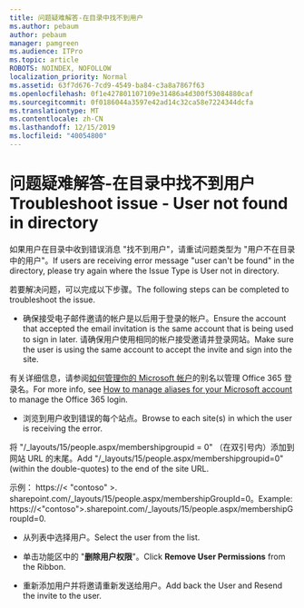 ```yaml
---
title: 问题疑难解答-在目录中找不到用户
ms.author: pebaum
author: pebaum
manager: pamgreen
ms.audience: ITPro
ms.topic: article
ROBOTS: NOINDEX, NOFOLLOW
localization_priority: Normal
ms.assetid: 63f7d676-7cd9-4549-ba84-c3a8a7867f63
ms.openlocfilehash: 0f1e427801107109e31486a4d300f53084880caf
ms.sourcegitcommit: 0f0186044a3597e42ad14c32ca58e7224344dcfa
ms.translationtype: MT
ms.contentlocale: zh-CN
ms.lasthandoff: 12/15/2019
ms.locfileid: "40054800"
---
```

# <a name="troubleshoot-issue---user-not-found-in-directory"></a><span data-ttu-id="51566-102">问题疑难解答-在目录中找不到用户</span><span class="sxs-lookup"><span data-stu-id="51566-102">Troubleshoot issue - User not found in directory</span></span>

<span data-ttu-id="51566-103">如果用户在目录中收到错误消息 "找不到用户"，请重试问题类型为 "用户不在目录中的用户"。</span><span class="sxs-lookup"><span data-stu-id="51566-103">If users are receiving error message "user can't be found" in the directory, please try again where the Issue Type is User not in directory.</span></span>

<span data-ttu-id="51566-104">若要解决问题，可以完成以下步骤。</span><span class="sxs-lookup"><span data-stu-id="51566-104">The following steps can be completed to troubleshoot the issue.</span></span>

- <span data-ttu-id="51566-105">确保接受电子邮件邀请的帐户是以后用于登录的帐户。</span><span class="sxs-lookup"><span data-stu-id="51566-105">Ensure the account that accepted the email invitation is the same account that is being used to sign in later.</span></span> <span data-ttu-id="51566-106">请确保用户使用相同的帐户接受邀请并登录网站。</span><span class="sxs-lookup"><span data-stu-id="51566-106">Make sure the user is using the same account to accept the invite and sign into the site.</span></span> 

<span data-ttu-id="51566-107">有关详细信息，请参阅[如何管理你的 Microsoft 帐户</a>的别名以管理 Office 365 登录名](https://support.microsoft.com/help/12407/microsoft-account-how-to-manage-aliases)。</span><span class="sxs-lookup"><span data-stu-id="51566-107">For more info, see [How to manage aliases for your Microsoft account</a> to manage the Office 365 login](https://support.microsoft.com/help/12407/microsoft-account-how-to-manage-aliases).</span></span> 

- <span data-ttu-id="51566-108">浏览到用户收到错误的每个站点。</span><span class="sxs-lookup"><span data-stu-id="51566-108">Browse to each site(s) in which the user is receiving the error.</span></span> 

<span data-ttu-id="51566-109">将 "/_layouts/15/people.aspx/membershipgroupid = 0" （在双引号内）添加到网站 URL 的末尾。</span><span class="sxs-lookup"><span data-stu-id="51566-109">Add "/_layouts/15/people.aspx/membershipgroupid=0" (within the double-quotes) to the end of the site URL.</span></span> 

<span data-ttu-id="51566-110">示例： https://< "contoso" >. sharepoint.com/_layouts/15/people.aspx/membershipGroupId=0。</span><span class="sxs-lookup"><span data-stu-id="51566-110">Example: https://<"contoso">.sharepoint.com/_layouts/15/people.aspx/membershipGroupId=0.</span></span>

- <span data-ttu-id="51566-111">从列表中选择用户。</span><span class="sxs-lookup"><span data-stu-id="51566-111">Select the user from the list.</span></span>

- <span data-ttu-id="51566-112">单击功能区中的 "**删除用户权限**"。</span><span class="sxs-lookup"><span data-stu-id="51566-112">Click **Remove User Permissions** from the Ribbon.</span></span> 
-  <span data-ttu-id="51566-113">重新添加用户并将邀请重新发送给用户。</span><span class="sxs-lookup"><span data-stu-id="51566-113">Add back the User and Resend the invite to the user.</span></span>

